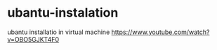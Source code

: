 # ubantu-instalation
ubantu installatio in virtual machine
https://www.youtube.com/watch?v=OBO5GJKT4F0
